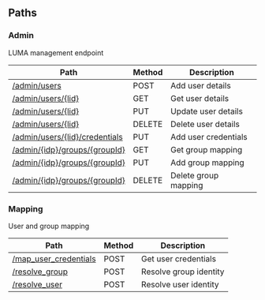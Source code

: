 
<a name="paths"></a>
## Paths

<a name="admin_resource"></a>
### Admin
LUMA management endpoint


|Path|Method|Description|
|---|---|---|
|[/admin/users](operations/post_user_details.md)|POST|Add user details|
|[/admin/users/{lid}](operations/get_user_details.md)|GET|Get user details|
|[/admin/users/{lid}](operations/update_user_details.md)|PUT|Update user details|
|[/admin/users/{lid}](operations/delete_user.md)|DELETE|Delete user details|
|[/admin/users/{lid}/credentials](operations/add_user_credentials.md)|PUT|Add user credentials|
|[/admin/{idp}/groups/{groupId}](operations/get_group_mapping.md)|GET|Get group mapping|
|[/admin/{idp}/groups/{groupId}](operations/add_group_mapping.md)|PUT|Add group mapping|
|[/admin/{idp}/groups/{groupId}](operations/delete_group_mapping.md)|DELETE|Delete group mapping|


<a name="mapping_resource"></a>
### Mapping
User and group mapping


|Path|Method|Description|
|---|---|---|
|[/map_user_credentials](operations/map_user_credentials.md)|POST|Get user credentials|
|[/resolve_group](operations/resolve_group.md)|POST|Resolve group identity|
|[/resolve_user](operations/resolve_user_identity.md)|POST|Resolve user identity|



